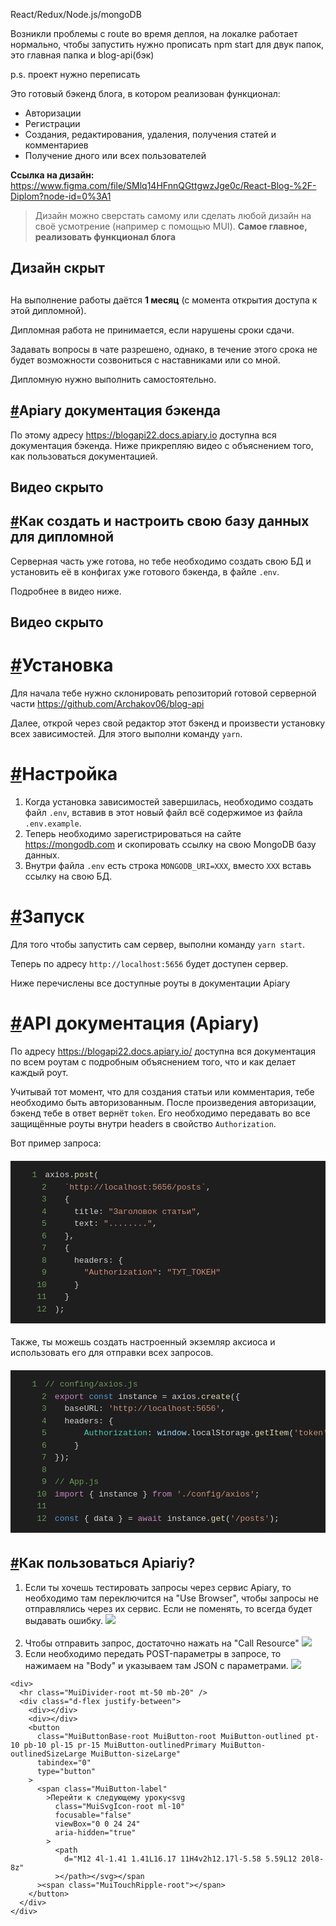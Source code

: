 React/Redux/Node.js/mongoDB

Возникли проблемы с route во время деплоя, на локалке работает нормально, чтобы запустить нужно прописать npm start для двук папок, это главная папка и blog-api(бэк)

p.s. проект нужно переписать 




<div
  class="MuiContainer-root FullArticle_container__34UBz MuiContainer-maxWidthMd"
>
  <div class="d-flex pos-r">
    <p>Это готовый бэкенд блога, в котором реализован функционал:</p>
    <ul>
      <li>Авторизации</li>
      <li>Регистрации</li>
      <li>
        Создания, редактирования, удаления, получения статей и комментариев
      </li>
      <li>Получение дного или всех пользователей</li>
    </ul>
    <p>
      <strong>Ссылка на дизайн:</strong>
      <a
        href="https://www.figma.com/file/SMlq14HFnnQGttgwzJge0c/React-Blog-%2F-Diplom?node-id=0%3A1"
        >https://www.figma.com/file/SMlq14HFnnQGttgwzJge0c/React-Blog-%2F-Diplom?node-id=0%3A1</a
      >
    </p>
    <blockquote>
      <p>
        Дизайн можно сверстать самому или сделать любой дизайн на своё
        усмотрение (например с помощью MUI).
        <strong>Самое главное, реализовать функционал блога</strong>
      </p>
    </blockquote>
    <h2>Дизайн скрыт</h2>
    <h2 class="FullArticle_headline__2B_fs" id="Сроки сдачи"></h2>
    <p>
      На выполнение работы даётся <strong>1 месяц</strong> (с момента открытия
      доступа к этой дипломной).
    </p>
    <p>Дипломная работа не принимается, если нарушены сроки сдачи.</p>
    <p>
      Задавать вопросы в чате разрешено, однако, в течение этого срока не будет
      возможности созвониться с наставниками или со мной.
    </p>
    <p>Дипломную нужно выполнить самостоятельно.</p>
    <h2 class="FullArticle_headline__2B_fs" id="Apiary документация бэкенда">
      <a href="#Apiary документация бэкенда">#</a>Apiary документация бэкенда
    </h2>
    <p>
      По этому адресу
      <a href="https://blogapi22.docs.apiary.io"
        >https://blogapi22.docs.apiary.io</a
      >
      доступна вся документация бэкенда. Ниже прикрепляю видео с объяснением
      того, как пользоваться документацией.
    </p>
    <h2>Видео скрыто</h2>
    <h2
      class="FullArticle_headline__2B_fs"
      id="Как создать и настроить свою базу данных для дипломной"
    >
      <a href="#Как создать и настроить свою базу данных для дипломной">#</a>Как
      создать и настроить свою базу данных для дипломной
    </h2>
    <p>
      Серверная часть уже готова, но тебе необходимо создать свою БД и
      установить её в конфигах уже готового бэкенда, в файле <code>.env</code>.
    </p>
    <p>Подробнее в видео ниже.</p>
    <h2>Видео скрыто</h2>
    <h1 class="FullArticle_headline__2B_fs" id="Установка">
      <a href="#Установка">#</a>Установка
    </h1>
    <p>
      Для начала тебе нужно склонировать репозиторий готовой серверной части
      <a href="https://github.com/Archakov06/blog-api"
        >https://github.com/Archakov06/blog-api</a
      >
    </p>
    <p>
      Далее, открой через свой редактор этот бэкенд и произвести установку всех
      зависимостей. Для этого выполни команду <code>yarn</code>.
    </p>
    <h1 class="FullArticle_headline__2B_fs" id="Настройка">
      <a href="#Настройка">#</a>Настройка
    </h1>
    <ol>
      <li>
        Когда установка зависимостей завершилась, необходимо создать файл
        <code>.env</code>, вставив в этот новый файл всё содержимое из файла
        <code>.env.example</code>.
      </li>
      <li>
        Теперь необходимо зарегистрироваться на сайте
        <a href="https://mongodb.com">https://mongodb.com</a> и скопировать
        ссылку на свою MongoDB базу данных.
      </li>
      <li>
        Внутри файла <code>.env</code> есть строка <code>MONGODB_URI=XXX</code>,
        вместо <code>XXX</code> вставь ссылку на свою БД.
      </li>
    </ol>
    <h1 class="FullArticle_headline__2B_fs" id="Запуск">
      <a href="#Запуск">#</a>Запуск
    </h1>
    <p>
      Для того чтобы запустить сам сервер, выполни команду
      <code>yarn start</code>.
    </p>
    <p>
      Теперь по адресу <code>http://localhost:5656</code> будет доступен сервер.
    </p>
    <p>Ниже перечислены все доступные роуты в документации Apiary</p>
    <h1 class="FullArticle_headline__2B_fs" id="API документация (Apiary)">
      <a href="#API документация (Apiary)">#</a>API документация (Apiary)
    </h1>
    <p>
      По адресу
      <a href="https://blogapi22.docs.apiary.io/"
        >https://blogapi22.docs.apiary.io/</a
      >
      доступна вся документация по всем роутам с подробным объяснением того, что
      и как делает каждый роут.
    </p>
    <p>
      Учитывай тот момент, что для создания статьи или комментария, тебе
      необходимо быть авторизованным. После произведения авторизации, бэкенд
      тебе в ответ вернёт <code>token</code>. Его необходимо передавать во все
      защищённые роуты внутри headers в свойство <code>Authorization</code>.
    </p>
    <p>Вот пример запроса:</p>
    <pre><div class="language-js FullArticle_preCode__2krQ5" style="color: rgb(212, 212, 212); font-size: 13px; text-shadow: none; font-family: Menlo, Monaco, Consolas, &quot;Andale Mono&quot;, &quot;Ubuntu Mono&quot;, &quot;Courier New&quot;, monospace; direction: ltr; text-align: left; white-space: pre; word-spacing: normal; word-break: normal; line-height: 1.5; tab-size: 4; hyphens: none; padding: 1em; margin: 0.5em 0px; overflow: auto; background: rgb(30, 30, 30);"><code class="language-js" style="color: rgb(212, 212, 212); font-size: 13px; text-shadow: none; font-family: Menlo, Monaco, Consolas, &quot;Andale Mono&quot;, &quot;Ubuntu Mono&quot;, &quot;Courier New&quot;, monospace; direction: ltr; text-align: left; white-space: pre; word-spacing: normal; word-break: normal; line-height: 1.5; tab-size: 4; hyphens: none;"><span display="block"><span class="linenumber react-syntax-highlighter-line-number" style="display: inline-block; min-width: 2.25em; padding-right: 1em; text-align: right; user-select: none; color: rgb(106, 153, 85);">1</span><span>axios</span><span class="token" style="color: rgb(212, 212, 212);">.</span><span class="token method property-access" style="color: rgb(220, 220, 170);">post</span><span class="token" style="color: rgb(212, 212, 212);">(</span><span>
  </span></span><span display="block"><span class="linenumber react-syntax-highlighter-line-number" style="display: inline-block; min-width: 2.25em; padding-right: 1em; text-align: right; user-select: none; color: rgb(106, 153, 85);">2</span><span>  </span><span class="token template-string template-punctuation" style="color: rgb(206, 145, 120);">`</span><span class="token template-string" style="color: rgb(206, 145, 120);">http://localhost:5656/posts</span><span class="token template-string template-punctuation" style="color: rgb(206, 145, 120);">`</span><span class="token" style="color: rgb(212, 212, 212);">,</span><span>
  </span></span><span display="block"><span class="linenumber react-syntax-highlighter-line-number" style="display: inline-block; min-width: 2.25em; padding-right: 1em; text-align: right; user-select: none; color: rgb(106, 153, 85);">3</span><span>  </span><span class="token" style="color: rgb(212, 212, 212);">{</span><span>
  </span></span><span display="block"><span class="linenumber react-syntax-highlighter-line-number" style="display: inline-block; min-width: 2.25em; padding-right: 1em; text-align: right; user-select: none; color: rgb(106, 153, 85);">4</span><span>    title</span><span class="token" style="color: rgb(212, 212, 212);">:</span><span> </span><span class="token" style="color: rgb(206, 145, 120);">"Заголовок статьи"</span><span class="token" style="color: rgb(212, 212, 212);">,</span><span>
  </span></span><span display="block"><span class="linenumber react-syntax-highlighter-line-number" style="display: inline-block; min-width: 2.25em; padding-right: 1em; text-align: right; user-select: none; color: rgb(106, 153, 85);">5</span><span>    text</span><span class="token" style="color: rgb(212, 212, 212);">:</span><span> </span><span class="token" style="color: rgb(206, 145, 120);">"........"</span><span class="token" style="color: rgb(212, 212, 212);">,</span><span>
  </span></span><span display="block"><span class="linenumber react-syntax-highlighter-line-number" style="display: inline-block; min-width: 2.25em; padding-right: 1em; text-align: right; user-select: none; color: rgb(106, 153, 85);">6</span><span>  </span><span class="token" style="color: rgb(212, 212, 212);">}</span><span class="token" style="color: rgb(212, 212, 212);">,</span><span>
  </span></span><span display="block"><span class="linenumber react-syntax-highlighter-line-number" style="display: inline-block; min-width: 2.25em; padding-right: 1em; text-align: right; user-select: none; color: rgb(106, 153, 85);">7</span><span>  </span><span class="token" style="color: rgb(212, 212, 212);">{</span><span>
  </span></span><span display="block"><span class="linenumber react-syntax-highlighter-line-number" style="display: inline-block; min-width: 2.25em; padding-right: 1em; text-align: right; user-select: none; color: rgb(106, 153, 85);">8</span><span>    headers</span><span class="token" style="color: rgb(212, 212, 212);">:</span><span> </span><span class="token" style="color: rgb(212, 212, 212);">{</span><span>
  </span></span><span display="block"><span class="linenumber react-syntax-highlighter-line-number" style="display: inline-block; min-width: 2.25em; padding-right: 1em; text-align: right; user-select: none; color: rgb(106, 153, 85);">9</span><span>      </span><span class="token" style="color: rgb(206, 145, 120);">"Authorization"</span><span class="token" style="color: rgb(212, 212, 212);">:</span><span> </span><span class="token" style="color: rgb(206, 145, 120);">"ТУТ_ТОКЕН"</span><span>
  </span></span><span display="block"><span class="linenumber react-syntax-highlighter-line-number" style="display: inline-block; min-width: 2.25em; padding-right: 1em; text-align: right; user-select: none; color: rgb(106, 153, 85);">10</span><span>    </span><span class="token" style="color: rgb(212, 212, 212);">}</span><span>
  </span></span><span display="block"><span class="linenumber react-syntax-highlighter-line-number" style="display: inline-block; min-width: 2.25em; padding-right: 1em; text-align: right; user-select: none; color: rgb(106, 153, 85);">11</span><span>  </span><span class="token" style="color: rgb(212, 212, 212);">}</span><span>
  </span></span><span display="block"><span class="linenumber react-syntax-highlighter-line-number" style="display: inline-block; min-width: 2.25em; padding-right: 1em; text-align: right; user-select: none; color: rgb(106, 153, 85);">12</span><span></span><span class="token" style="color: rgb(212, 212, 212);">)</span><span class="token" style="color: rgb(212, 212, 212);">;</span></span></code></div></pre>
    <p>
      Также, ты можешь создать настроенный экземляр аксиоса и использовать его
      для отправки всех запросов.
    </p>
    <pre><div class="language-js FullArticle_preCode__2krQ5" style="color: rgb(212, 212, 212); font-size: 13px; text-shadow: none; font-family: Menlo, Monaco, Consolas, &quot;Andale Mono&quot;, &quot;Ubuntu Mono&quot;, &quot;Courier New&quot;, monospace; direction: ltr; text-align: left; white-space: pre; word-spacing: normal; word-break: normal; line-height: 1.5; tab-size: 4; hyphens: none; padding: 1em; margin: 0.5em 0px; overflow: auto; background: rgb(30, 30, 30);"><code class="language-js" style="color: rgb(212, 212, 212); font-size: 13px; text-shadow: none; font-family: Menlo, Monaco, Consolas, &quot;Andale Mono&quot;, &quot;Ubuntu Mono&quot;, &quot;Courier New&quot;, monospace; direction: ltr; text-align: left; white-space: pre; word-spacing: normal; word-break: normal; line-height: 1.5; tab-size: 4; hyphens: none;"><span display="block"><span class="linenumber react-syntax-highlighter-line-number" style="display: inline-block; min-width: 2.25em; padding-right: 1em; text-align: right; user-select: none; color: rgb(106, 153, 85);">1</span><span class="token" style="color: rgb(106, 153, 85);">// confing/axios.js</span><span>
  </span></span><span display="block"><span class="linenumber react-syntax-highlighter-line-number" style="display: inline-block; min-width: 2.25em; padding-right: 1em; text-align: right; user-select: none; color: rgb(106, 153, 85);">2</span><span></span><span class="token" style="color: rgb(197, 134, 192);">export</span><span> </span><span class="token" style="color: rgb(86, 156, 214);">const</span><span> instance </span><span class="token" style="color: rgb(212, 212, 212);">=</span><span> axios</span><span class="token" style="color: rgb(212, 212, 212);">.</span><span class="token method property-access" style="color: rgb(220, 220, 170);">create</span><span class="token" style="color: rgb(212, 212, 212);">(</span><span class="token" style="color: rgb(212, 212, 212);">{</span><span>
  </span></span><span display="block"><span class="linenumber react-syntax-highlighter-line-number" style="display: inline-block; min-width: 2.25em; padding-right: 1em; text-align: right; user-select: none; color: rgb(106, 153, 85);">3</span><span>  baseURL</span><span class="token" style="color: rgb(212, 212, 212);">:</span><span> </span><span class="token" style="color: rgb(206, 145, 120);">'http://localhost:5656'</span><span class="token" style="color: rgb(212, 212, 212);">,</span><span>
  </span></span><span display="block"><span class="linenumber react-syntax-highlighter-line-number" style="display: inline-block; min-width: 2.25em; padding-right: 1em; text-align: right; user-select: none; color: rgb(106, 153, 85);">4</span><span>  headers</span><span class="token" style="color: rgb(212, 212, 212);">:</span><span> </span><span class="token" style="color: rgb(212, 212, 212);">{</span><span>
  </span></span><span display="block"><span class="linenumber react-syntax-highlighter-line-number" style="display: inline-block; min-width: 2.25em; padding-right: 1em; text-align: right; user-select: none; color: rgb(106, 153, 85);">5</span><span>      </span><span class="token" style="color: rgb(78, 201, 176);">Authorization</span><span class="token" style="color: rgb(212, 212, 212);">:</span><span> </span><span class="token dom" style="color: rgb(156, 220, 254);">window</span><span class="token" style="color: rgb(212, 212, 212);">.</span><span class="token property-access">localStorage</span><span class="token" style="color: rgb(212, 212, 212);">.</span><span class="token method property-access" style="color: rgb(220, 220, 170);">getItem</span><span class="token" style="color: rgb(212, 212, 212);">(</span><span class="token" style="color: rgb(206, 145, 120);">'token'</span><span class="token" style="color: rgb(212, 212, 212);">)</span><span>
  </span></span><span display="block"><span class="linenumber react-syntax-highlighter-line-number" style="display: inline-block; min-width: 2.25em; padding-right: 1em; text-align: right; user-select: none; color: rgb(106, 153, 85);">6</span><span>    </span><span class="token" style="color: rgb(212, 212, 212);">}</span><span>
  </span></span><span display="block"><span class="linenumber react-syntax-highlighter-line-number" style="display: inline-block; min-width: 2.25em; padding-right: 1em; text-align: right; user-select: none; color: rgb(106, 153, 85);">7</span><span></span><span class="token" style="color: rgb(212, 212, 212);">}</span><span class="token" style="color: rgb(212, 212, 212);">)</span><span class="token" style="color: rgb(212, 212, 212);">;</span><span>
  </span></span><span display="block"><span class="linenumber react-syntax-highlighter-line-number" style="display: inline-block; min-width: 2.25em; padding-right: 1em; text-align: right; user-select: none; color: rgb(106, 153, 85);">8</span>
  </span><span display="block"><span class="linenumber react-syntax-highlighter-line-number" style="display: inline-block; min-width: 2.25em; padding-right: 1em; text-align: right; user-select: none; color: rgb(106, 153, 85);">9</span><span></span><span class="token" style="color: rgb(106, 153, 85);">// App.js</span><span>
  </span></span><span display="block"><span class="linenumber react-syntax-highlighter-line-number" style="display: inline-block; min-width: 2.25em; padding-right: 1em; text-align: right; user-select: none; color: rgb(106, 153, 85);">10</span><span></span><span class="token" style="color: rgb(197, 134, 192);">import</span><span> </span><span class="token" style="color: rgb(212, 212, 212);">{</span><span class="token"> instance </span><span class="token" style="color: rgb(212, 212, 212);">}</span><span> </span><span class="token" style="color: rgb(197, 134, 192);">from</span><span> </span><span class="token" style="color: rgb(206, 145, 120);">'./config/axios'</span><span class="token" style="color: rgb(212, 212, 212);">;</span><span>
  </span></span><span display="block"><span class="linenumber react-syntax-highlighter-line-number" style="display: inline-block; min-width: 2.25em; padding-right: 1em; text-align: right; user-select: none; color: rgb(106, 153, 85);">11</span>
  </span><span display="block"><span class="linenumber react-syntax-highlighter-line-number" style="display: inline-block; min-width: 2.25em; padding-right: 1em; text-align: right; user-select: none; color: rgb(106, 153, 85);">12</span><span></span><span class="token" style="color: rgb(86, 156, 214);">const</span><span> </span><span class="token" style="color: rgb(212, 212, 212);">{</span><span> data </span><span class="token" style="color: rgb(212, 212, 212);">}</span><span> </span><span class="token" style="color: rgb(212, 212, 212);">=</span><span> </span><span class="token" style="color: rgb(197, 134, 192);">await</span><span> instance</span><span class="token" style="color: rgb(212, 212, 212);">.</span><span class="token method property-access" style="color: rgb(220, 220, 170);">get</span><span class="token" style="color: rgb(212, 212, 212);">(</span><span class="token" style="color: rgb(206, 145, 120);">'/posts'</span><span class="token" style="color: rgb(212, 212, 212);">)</span><span class="token" style="color: rgb(212, 212, 212);">;</span></span></code></div></pre>
    <h2 class="FullArticle_headline__2B_fs" id="Как пользоваться Apiariy?">
      <a href="#Как пользоваться Apiariy?">#</a>Как пользоваться Apiariy?
    </h2>
    <ol>
      <li>
        Если ты хочешь тестировать запросы через сервис Apiary, то необходимо
        там переключится на "Use Browser", чтобы запросы не отправлялись через
        их сервис. Если не поменять, то всегда будет выдавать ошибку.
        <img src="http://joxi.ru/L21a3a5cwMkjq2.png" /> <br />
        <br />
      </li>
      <li>
        Чтобы отправить запрос, достаточно нажать на "Call Resource"
        <img src="http://joxi.ru/zANLQLMt197o0m.png" />
      </li>
      <li>
        Если необходимо передать POST-параметры в запросе, то нажимаем на "Body"
        и указываем там JSON с параметрами.
        <img src="http://joxi.ru/BA0ZaZQC1Dxbxm.png" />
      </li>
    </ol>

    <div>
      <hr class="MuiDivider-root mt-50 mb-20" />
      <div class="d-flex justify-between">
        <div></div>
        <div></div>
        <button
          class="MuiButtonBase-root MuiButton-root MuiButton-outlined pt-10 pb-10 pl-15 pr-15 MuiButton-outlinedPrimary MuiButton-outlinedSizeLarge MuiButton-sizeLarge"
          tabindex="0"
          type="button"
        >
          <span class="MuiButton-label"
            >Перейти к следующему уроку<svg
              class="MuiSvgIcon-root ml-10"
              focusable="false"
              viewBox="0 0 24 24"
              aria-hidden="true"
            >
              <path
                d="M12 4l-1.41 1.41L16.17 11H4v2h12.17l-5.58 5.59L12 20l8-8z"
              ></path></svg></span
          ><span class="MuiTouchRipple-root"></span>
        </button>
      </div>
    </div>
  </div>
</div>
